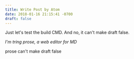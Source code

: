```yaml
---
title: Write Post by Atom
date: 2018-01-16 21:15:41 -0700
draft: false
---
```

Just let's test the build CMD.
And no, it can't make draft false.

*I'm tring prose, a web editor for MD*

prose can't make draft false

